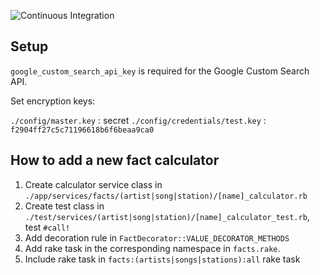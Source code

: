 ![Continuous Integration](https://github.com/lxxxvi/marconi/workflows/Continuous%20Integration/badge.svg)

## Setup

`google_custom_search_api_key` is required for the Google Custom Search API.

Set encryption keys:

`./config/master.key` : secret
`./config/credentials/test.key` : `f2904ff27c5c71196618b6f6beaa9ca0`

## How to add a new fact calculator

1. Create calculator service class in `./app/services/facts/(artist|song|station)/[name]_calculator.rb`
2. Create test class in `./test/services/(artist|song|station)/[name]_calculator_test.rb`, test `#call!`
3. Add decoration rule in `FactDecorator::VALUE_DECORATOR_METHODS`
4. Add rake task in the corresponding namespace in `facts.rake`.
5. Include rake task in `facts:(artists|songs|stations):all` rake task
